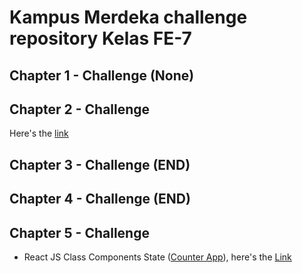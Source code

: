 # Kampus Merdeka challenge repository Kelas FE-7

## Chapter 1 - Challenge (None)
## Chapter 2 - Challenge 
Here's the [link](https://github.com/aindrajaya/challenge/blob/main/chapter2-javascript/README.md)

## Chapter 3 - Challenge (END)

## Chapter 4 - Challenge (END)

## Chapter 5 - Challenge
- React JS Class Components State ([Counter App](https://github.com/aindrajaya/challenge/tree/main/chapter5-react-state-management/context/src/Counter)), here's the [Link](https://github.com/aindrajaya/challenge/blob/main/chapter5-react-state-management/context/src/Counter/Quiz.md)

